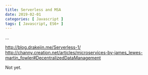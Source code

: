 ```yaml
---
title: Serverless and MSA
date: 2019-02-01
categories: [ Javascript ]
tags: [ Javascript, ES6+ ]
---
```


...

<!-- more -->

http://blog.drakejin.me/Serverless-1/
http://channy.creation.net/articles/microservices-by-james_lewes-martin_fowler#DecentralizedDataManagement

Not yet.